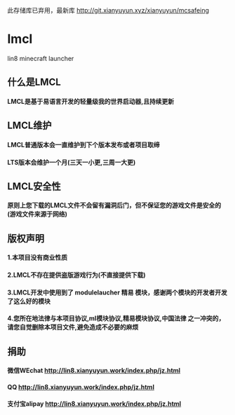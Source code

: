 此存储库已弃用，最新库 http://git.xianyuyun.xyz/xianyuyun/mcsafeing
# lmcl
lin8 minecraft launcher

## 什么是LMCL
#### LMCL是基于易语言开发的轻量级我的世界启动器,且持续更新

## LMCL维护
#### LMCL普通版本会一直维护到下个版本发布或者项目取缔
#### LTS版本会维护一个月(三天一小更,三周一大更)

## LMCL安全性
#### 原则上您下载的LMCL文件不会留有漏洞后门，但不保证您的游戏文件是安全的(游戏文件来源于网络)

## 版权声明
#### 1.本项目没有商业性质
#### 2.LMCL不存在提供盗版游戏行为(不直接提供下载)
#### 3.LMCL开发中使用到了 modulelaucher 精易 模块，感谢两个模块的开发者开发了这么好的模块
#### 4.您所在地法律与本项目协议,ml模块协议,精易模块协议,中国法律 之一冲突的，请您自觉删除本项目文件,避免造成不必要的麻烦

## 捐助
#### 微信WEchat http://lin8.xianyuyun.work/index.php/jz.html
#### QQ  http://lin8.xianyuyun.work/index.php/jz.html
#### 支付宝alipay http://lin8.xianyuyun.work/index.php/jz.html
